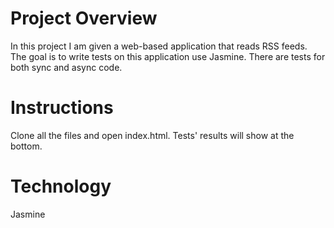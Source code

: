 # Project Overview

In this project I am given a web-based application that reads RSS feeds. The goal is to write tests on this application use Jasmine. There are tests for both sync and async code.

# Instructions

Clone all the files and open index.html. Tests' results will show at the bottom.

# Technology

Jasmine